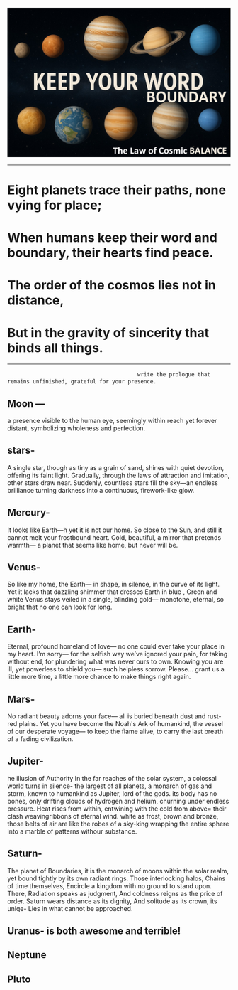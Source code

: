 
<p align="center">
<img src="assets/images/The law of cosmic balance.png" alt="The law of cosmic balance" width="750">
</p>

_____

# Eight planets trace their paths, none vying for place;
# When humans keep their word and boundary, their hearts find peace.
# The order of the cosmos lies not in distance, 
# But in the gravity of sincerity that binds all things.
______

                                             write the prologue that remains unfinished, grateful for your presence.


## Moon — 
a presence visible to the human eye, seemingly within reach yet forever distant, symbolizing wholeness and perfection.

## stars- 
A single star, though as tiny as a grain of sand, shines with quiet devotion, offering its faint light. Gradually, through the laws of attraction and imitation, other stars draw near. Suddenly, countless stars fill the sky—an endless brilliance turning darkness into a continuous, firework-like glow.

## Mercury-
It looks like Earth—h
yet it is not our home.
So close to the Sun,
and still it cannot melt
your frostbound heart.
Cold,
beautiful,
a mirror that pretends warmth—
a planet that seems like home,
but never will be.

## Venus- 
So like my home, the Earth—
in shape, in silence, in the curve of its light.
Yet it lacks that dazzling shimmer
that dresses Earth in blue , Green and white
Venus stays veiled
in a single, blinding gold—
monotone, eternal,
so bright
that no one can look for long.

## Earth-
Eternal, profound homeland of love—
no one could ever take your place in my heart.
I’m sorry—
for the selfish way we’ve ignored your pain,
for taking without end,
for plundering what was never ours to own.
Knowing you are ill,
yet powerless to shield you—
such helpless sorrow.
Please…
grant us a little more time,
a little more chance
to make things right again.


## Mars-
No radiant beauty adorns your face—
all is buried beneath dust and rust-red plains.
Yet you have become
the  Noah's Ark of humankind,
the vessel of our desperate voyage—
to keep the flame alive,
to carry the last breath
of a fading civilization.

## Jupiter-
he illusion of Authority
In the far reaches of the solar system,
a colossal world turns in silence-
the largest of all planets, 
a monarch of gas and storm,
known to humankind as Jupiter, lord of the gods.
its body has no bones, 
only drifting clouds of hydrogen and helium,
churning under endless pressure.
Heat rises from within, 
entwining with the cold from above=
their clash weavingribbons of eternal wind.
white as frost, brown and bronze,
those belts of air are like the robes of a sky-king
wrapping the entire sphere
into a marble of patterns withour substance.



## Saturn-
The planet of Boundaries, it is the monarch of moons within the solar realm, 
yet bound tightly by its own radiant rings.
Those interlocking halos,
Chains of time themselves,
Encircle a kingdom with no ground to stand upon.
There,
Radiation speaks as judgment,
And coldness reigns as the price of order.
Saturn wears distance as its dignity, 
And solitude as its crown,
its uniqe-
Lies in what cannot be approached.

## Uranus-  is both awesome and terrible!
## Neptune
## Pluto
